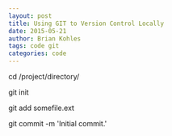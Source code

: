 ```yaml
---
layout: post
title: Using GIT to Version Control Locally
date: 2015-05-21
author: Brian Kohles
tags: code git
categories: code
---
```


cd /project/directory/

git init

git add somefile.ext

git commit -m 'Initial commit.'
